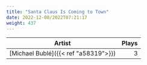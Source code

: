 ```yaml
---
title: "Santa Claus Is Coming to Town"
date: 2022-12-08/2022T07:21:17
weight: 437
---
```




 Artist | Plays 
----- | -----:
[Michael Bublé]({{< ref "a58319">}}) | 3
